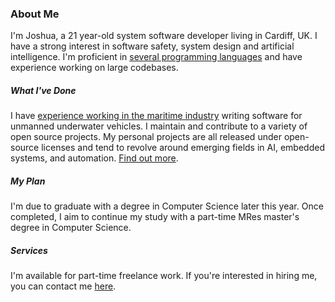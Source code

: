 ### About Me

I'm Joshua, a 21 year-old system software developer living in Cardiff, UK. I have a strong interest in software safety, system design and artificial 
intelligence. I'm proficient in <a class="js-scroll-trigger" href="/#skills">several programming languages</a> and have experience working on large codebases.

##### What I've Done

I have <a class="js-scroll-trigger" href="/#experience">experience working in the maritime industry</a> writing software for unmanned underwater vehicles. I maintain and contribute to a variety of open source projects. My personal projects are all released under open-source licenses and tend to revolve around emerging fields in AI, embedded systems, and automation. <a class="js-scroll-trigger" href="/#projects">Find out more</a>.

##### My Plan

I'm due to graduate with a degree in Computer Science later this year. Once completed, I aim to continue my study with a part-time MRes master's degree in Computer Science.

##### Services

I'm available for part-time freelance work. If you're interested in hiring me, you can contact me <a class="js-scroll-trigger" href="/#contact">here</a>.
